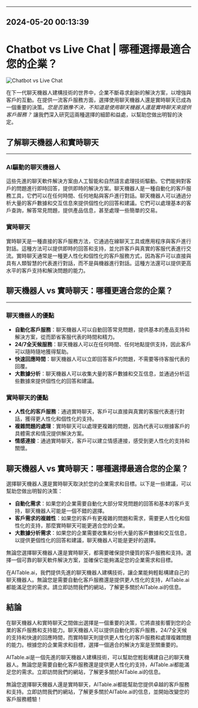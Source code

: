

---------------------------------------------
2024-05-20 00:13:39
---------------------------------------------

# Chatbot vs Live Chat | 哪種選擇最適合您的企業？

![Chatbot vs Live Chat](https://assets-global.website-files.com/637e5037f3ef83b76dcfc8f9/65148deafa5ae90e0f4ee326_Chatbot%20vs%20Live%20Chat%20Which%20One%20is%20Best%20for%20Your%20Business.jpg)

在下一代聊天機器人建構技術的世界中，企業不斷尋求創新的解決方案，以增強與客戶的互動。在提供一流客戶服務方面，選擇使用聊天機器人還是實時聊天已成為一個重要的決策。*您是否猶豫不決，不知道是使用聊天機器人還是實時聊天來提供客戶服務？* 讓我們深入研究這兩種選擇的細節和益處，以幫助您做出明智的決定。

## **了解聊天機器人和實時聊天**
----------------------------------------

### **AI驅動的聊天機器人**

這些先進的聊天軟件解決方案由人工智能和自然語言處理技術驅動。它們能夠對客戶的問題進行即時回答，提供即時的解決方案。聊天機器人是一種自動化的客戶服務工具，它們可以在任何時間、任何地點與客戶進行對話。聊天機器人可以通過分析大量的客戶數據和交互信息來提供個性化的回答和建議。它們可以處理基本的客戶查詢，解答常見問題，提供產品信息，甚至處理一些簡單的交易。

### **實時聊天**

實時聊天是一種直接的客戶服務方法，它通過在線聊天工具或應用程序與客戶進行對話。這種方法可以提供即時的回答和支持，並允許客戶與真實的客服代表進行交流。實時聊天通常是一種更人性化和個性化的客戶服務方式，因為客戶可以直接與具有人類智慧的代表進行對話，而不是與機器進行對話。這種方法還可以提供更高水平的客戶支持和解決問題的能力。

## **聊天機器人 vs 實時聊天：哪種更適合您的企業？**
--------------------------------------------------------

### **聊天機器人的優點**

- **自動化客戶服務**：聊天機器人可以自動回答常見問題，提供基本的產品支持和解決方案，從而節省客服代表的時間和精力。
- **24/7全天候服務**：聊天機器人可以在任何時間、任何地點提供支持，因此客戶可以隨時隨地獲得幫助。
- **快速回應時間**：聊天機器人可以立即回答客戶的問題，不需要等待客服代表的回覆。
- **大數據分析**：聊天機器人可以收集大量的客戶數據和交互信息，並通過分析這些數據來提供個性化的回答和建議。

### **實時聊天的優點**

- **人性化的客戶服務**：通過實時聊天，客戶可以直接與真實的客服代表進行對話，獲得更人性化和個性化的支持。
- **複雜問題的處理**：實時聊天可以處理更複雜的問題，因為代表可以根據客戶的具體需求和情況提供解決方案。
- **情感連接**：通過實時聊天，客戶可以建立情感連接，感受到更人性化的支持和關懷。

## **聊天機器人 vs 實時聊天：哪種選擇最適合您的企業？**

選擇聊天機器人還是實時聊天取決於您的企業需求和目標。以下是一些建議，可以幫助您做出明智的決策：

- **自動化需求**：如果您的企業需要自動化大部分常見問題的回答和基本的客戶支持，聊天機器人可能是一個不錯的選擇。
- **客戶需求的複雜性**：如果您的客戶有更複雜的問題和需求，需要更人性化和個性化的支持，那麼實時聊天可能更適合您的企業。
- **大數據分析需求**：如果您的企業需要收集和分析大量的客戶數據和交互信息，以提供更個性化的回答和建議，聊天機器人可能是更好的選擇。

無論您選擇聊天機器人還是實時聊天，都需要確保提供優質的客戶服務和支持。選擇一個可靠的聊天軟件解決方案，並確保它能夠滿足您的企業需求和目標。

在AITable.ai，我們提供先進的聊天機器人建構技術，讓企業能夠輕鬆構建自己的聊天機器人。無論您是需要自動化客戶服務還是提供更人性化的支持，AITable.ai都能滿足您的需求。請立即訪問我們的網站，了解更多關於AITable.ai的信息。

## **結論**

在聊天機器人和實時聊天之間做出選擇是一個重要的決策，它將直接影響到您的企業的客戶服務和支持能力。聊天機器人可以提供自動化的客戶服務，24/7全天候的支持和快速的回應時間，而實時聊天則提供更人性化的客戶服務和處理複雜問題的能力。根據您的企業需求和目標，選擇一個適合的解決方案是至關重要的。

AITable.ai是一個先進的聊天機器人建構技術，可以幫助您輕鬆構建自己的聊天機器人。無論您是需要自動化客戶服務還是提供更人性化的支持，AITable.ai都能滿足您的需求。立即訪問我們的網站，了解更多關於AITable.ai的信息。

無論您選擇聊天機器人還是實時聊天，AITable.ai都能幫助您提供卓越的客戶服務和支持。立即訪問我們的網站，了解更多關於AITable.ai的信息，並開始改變您的客戶服務體驗！